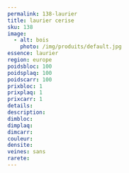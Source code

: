 ```yaml
---
permalink: 138-laurier
title: laurier cerise
sku: 138
image: 
  - alt: bois
    photo: /img/produits/default.jpg
essence: laurier
region: europe
poidsbloc: 100
poidsplaq: 100
poidscarr: 100
prixbloc: 1
prixplaq: 1
prixcarr: 1
details: 
description: 
dimbloc: 
dimplaq: 
dimcarr: 
couleur: 
densite: 
veines: sans
rarete: 
---
```

